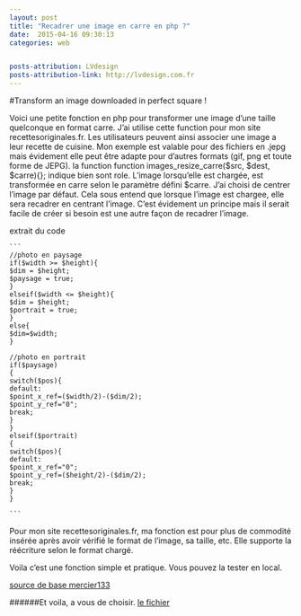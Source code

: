 ```yaml
---
layout: post
title: "Recadrer une image en carre en php ?"
date:  2015-04-16 09:30:13
categories: web


posts-attribution: LVdesign
posts-attribution-link: http://lvdesign.com.fr
---
```


#Transform an image downloaded in perfect square !

Voici une petite fonction en php pour transformer une image d’une taille quelconque en format carre. 
J’ai utilise cette function pour mon site recettesoriginales.fr. Les utilisateurs peuvent ainsi associer une image a leur recette de cuisine.
Mon exemple est valable pour des fichiers en .jepg mais évidement elle peut être adapte pour d’autres formats (gif, png et toute forme de JEPG).
la function function images_resize_carre($src, $dest, $carre){};
indique bien sont role. 
L’image lorsqu’elle est chargée, est transformée en carre selon le paramètre défini $carre.
J’ai choisi de centrer l’image par défaut. 
Cela sous entend que lorsque  l’image est chargee, elle sera recadrer en centrant l’image. 
C’est évidement un principe mais il serait facile de créer si besoin est une autre façon de recadrer l’image.

extrait du code

	```
	//photo en paysage
 	if($width >= $height){
	$dim = $height;
	$paysage = true;
	}
	elseif($width <= $height){
	$dim = $height; 
	$portrait = true;
	}
	else{
	$dim=$width;
	}
	
	//photo en portrait   
	if($paysage)
	{
	switch($pos){
	default: 
	$point_x_ref=($width/2)-($dim/2);
	$point_y_ref="0";
	break;
	}
	}
	elseif($portrait)
	{
	switch($pos){
	default: 
	$point_x_ref="0";
	$point_y_ref=($height/2)-($dim/2); 
	break;
	}
	}
	
	```

Pour mon site recettesoriginales.fr, ma fonction est pour plus de commodité insérée après avoir vérifié le format de l’image, sa taille, etc.
Elle supporte la réécriture selon le format chargé.

Voila c’est une fonction simple et pratique. Vous pouvez la tester en local.

[source de base mercier133](http://www.phpsources.org/scripts580-PHP.htm)

######Et voila, a vous de choisir.
[le fichier](https://github.com/lvdesign/carre-image-php.git)


